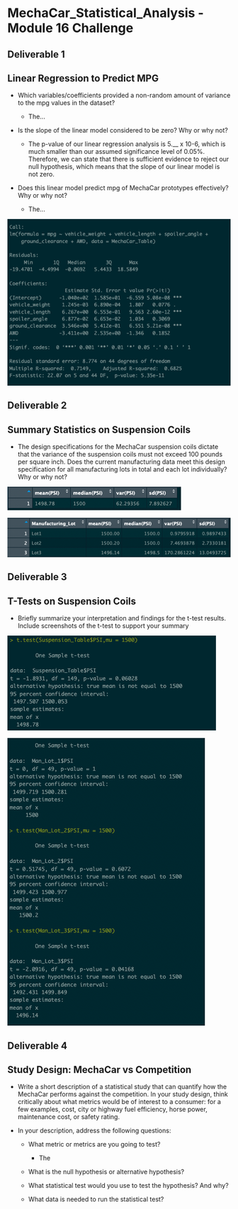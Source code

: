 # MechaCar_Statistical_Analysis - Module 16 Challenge


## Deliverable 1
## Linear Regression to Predict MPG

- Which variables/coefficients provided a non-random amount of variance to the mpg values in the dataset?
  - The...

- Is the slope of the linear model considered to be zero? Why or why not?

  - The p-value of our linear regression analysis is 5.__ x 10-6, which is much smaller than our assumed significance level of 0.05%. Therefore, we can state that there is sufficient evidence to reject our null hypothesis, which means that the slope of our linear model is not zero.

- Does this linear model predict mpg of MechaCar prototypes effectively? Why or why not?
  - The...

![dev_1](images/Dev-1_Predict-MPG.png "Dev 1 Image")

## Deliverable 2
## Summary Statistics on Suspension Coils

- The design specifications for the MechaCar suspension coils dictate that the variance of the suspension coils must not exceed 100 pounds per square inch. Does the current manufacturing data meet this design specification for all manufacturing lots in total and each lot individually? Why or why not?

![dev_2.1](images/Dev-2.1_Total-Summary.png "Dev 2.1 Image")

![dev_2.2](images/Dev-2.2_Lot-Summary.png "Dev 2.2 Image")

## Deliverable 3
## T-Tests on Suspension Coils

- Briefly summarize your interpretation and findings for the t-test results. Include screenshots of the t-test to support your summary

![dev_3.1](images/Dev-3.1_T-Test.png "Dev 3.1 Image")

![dev_3.2](images/Dev-3.2_T-Test-by-Lot.png "Dev 3.2 Image")

## Deliverable 4
## Study Design: MechaCar vs Competition

- Write a short description of a statistical study that can quantify how the MechaCar performs against the competition. In your study design, think critically about what metrics would be of interest to a consumer: for a few examples, cost, city or highway fuel efficiency, horse power, maintenance cost, or safety rating.

- In your description, address the following questions:

  - What metric or metrics are you going to test?
    - The 
  - What is the null hypothesis or alternative hypothesis?

  - What statistical test would you use to test the hypothesis? And why?

  - What data is needed to run the statistical test?
